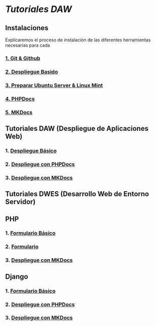 # **_Tutoriales DAW_**

## Instalaciones

Explicaremos el proceso de instalación de las diferentes herramientas necesarias para cada  

### [1. Git & Github](/DAW/Tutorial_Git.md)

### [2. Despliegue Basido](/DAW/Tutoriales/1.%20Despliegue%20Basico.md)

### [3. Preparar Ubuntu Server & Linux Mint](/DAW/Server&Mint.md)

### [4. PHPDocs](/DAW/Tutoriales/PHPDocs.md)

### [5. MKDocs](/DAW/Tutoriales/MKDocs.md)

## Tutoriales DAW (Despliegue de Aplicaciones Web)

### 1. [Despliegue Básico]()
### 2. [Despliegue con PHPDocs]()
### 3. [Despliegue con MKDocs]()

## Tutoriales DWES (Desarrollo Web de Entorno Servidor)

## PHP

### 1. [Formulario Básico]()
### 2. [Formulario]()
### 3. [Despliegue con MKDocs]()

## Django

### 1. [Formulario Básico]()
### 2. [Despliegue con PHPDocs]()
### 3. [Despliegue con MKDocs]()
